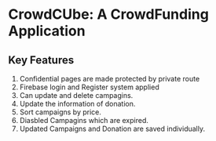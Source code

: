 # CrowdCUbe: A CrowdFunding Application

## Key Features

1. Confidential pages are made protected by private route
2. Firebase login and Register system applied
3. Can update and delete campagins.
4. Update the information of donation.
5. Sort campaigns by price.
6. Diasbled Campagins which are expired.
7. Updated Campaigns and Donation are saved individually.